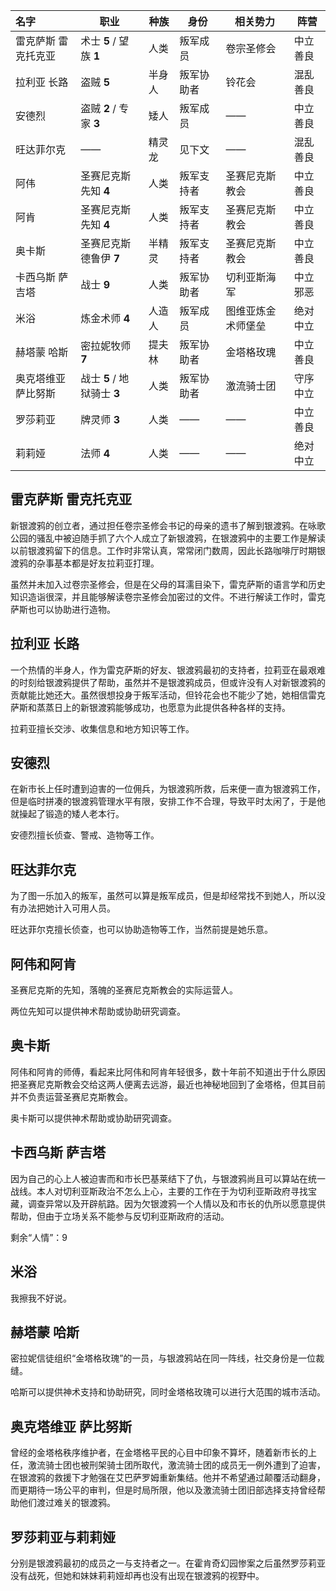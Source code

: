 | 名字                | 职业                        | 种族   | 身份       | 相关势力           | 阵营     |
| :------------------ | --------------------------- | ------ | ---------- | ------------------ | -------- |
| 雷克萨斯 雷克托克亚 | 术士 **5** / 望族 **1**     | 人类   | 叛军成员   | 卷宗圣修会         | 中立善良 |
| 拉利亚 长路         | 盗贼 **5**                  | 半身人 | 叛军协助者 | 铃花会             | 混乱善良 |
| 安德烈              | 盗贼 **2** / 专家 **3**     | 矮人   | 叛军成员   | ——                 | 中立善良 |
| 旺达菲尔克          | ——                          | 精灵龙 | 见下文     | ——                 | 混乱善良 |
| 阿伟                | 圣赛尼克斯先知 **4**        | 人类   | 叛军支持者 | 圣赛尼克斯教会     | 中立善良 |
| 阿肯                | 圣赛尼克斯先知 **4**        | 人类   | 叛军支持者 | 圣赛尼克斯教会     | 中立善良 |
| 奥卡斯              | 圣赛尼克斯德鲁伊 **7**      | 半精灵 | 叛军支持者 | 圣赛尼克斯教会     | 中立善良 |
| 卡西乌斯 萨吉塔     | 战士 **9**                  | 人类   | 叛军协助者 | 切利亚斯海军       | 中立邪恶 |
| 米浴                | 炼金术师 **4**              | 人造人 | 叛军成员   | 图维亚炼金术师堡垒 | 绝对中立 |
| 赫塔蒙 哈斯         | 密拉妮牧师 **7**            | 提夫林 | 叛军协助者 | 金塔格玫瑰         | 中立善良 |
| 奥克塔维亚 萨比努斯 | 战士 **5** / 地狱骑士 **3** | 人类   | 叛军协助者 | 激流骑士团         | 守序中立 |
| 罗莎莉亚            | 牌灵师 **3**                | 人类   | ——         | ——                 | 中立善良 |
| 莉莉娅              | 法师 **4**                  | 人类   | ——         | ——                 | 绝对中立 |

## 雷克萨斯 雷克托克亚

新银渡鸦的创立者，通过担任卷宗圣修会书记的母亲的遗书了解到银渡鸦。在咏歌公园的骚乱中被迫随手抓了六个人成立了新银渡鸦，在银渡鸦中的主要工作是解读以前银渡鸦留下的信息。工作时非常认真，常常闭门数周，因此长路咖啡厅时期银渡鸦的杂事基本都是好友拉莉亚打理。

虽然并未加入过卷宗圣修会，但是在父母的耳濡目染下，雷克萨斯的语言学和历史知识造诣很深，并且能够解读卷宗圣修会加密过的文件。不进行解读工作时，雷克萨斯也可以协助进行造物。



## 拉利亚 长路

一个热情的半身人，作为雷克萨斯的好友、银渡鸦最初的支持者，拉莉亚在最艰难的时刻给银渡鸦提供了帮助，虽然并不是银渡鸦成员，但或许没有人对新银渡鸦的贡献能比她还大。虽然很想投身于叛军活动，但铃花会也不能少了她，她相信雷克萨斯和蒸蒸日上的新银渡鸦能够成功，也愿意为此提供各种各样的支持。

拉莉亚擅长交涉、收集信息和地方知识等工作。



## 安德烈

在新市长上任时遭到迫害的一位佣兵，为银渡鸦所救，后来便一直为银渡鸦工作，但是临时拼凑的银渡鸦管理水平有限，安排工作不合理，导致平时太闲了，于是他就操起了锻造的矮人老本行。

安德烈擅长侦查、警戒、造物等工作。



## 旺达菲尔克

为了图一乐加入的叛军，虽然可以算是叛军成员，但是却经常找不到她人，所以没有办法把她计入可用人员。

旺达菲尔克擅长侦查，也可以协助造物等工作，当然前提是她乐意。



## 阿伟和阿肯

圣赛尼克斯的先知，落魄的圣赛尼克斯教会的实际运营人。

两位先知可以提供神术帮助或协助研究调查。



## 奥卡斯

阿伟和阿肯的师傅，看起来比阿伟和阿肯年轻很多，数十年前不知道出于什么原因把圣赛尼克斯教会交给这两人便离去远游，最近也神秘地回到了金塔格，但其目前并不负责运营圣赛尼克斯教会。

奥卡斯可以提供神术帮助或协助研究调查。



## 卡西乌斯 萨吉塔

因为自己的心上人被迫害而和市长巴基莱结下了仇，与银渡鸦尚且可以算站在统一战线。本人对切利亚斯政治不怎么上心，主要的工作在于为切利亚斯政府寻找宝藏，调查异常以及开辟航路。因为欠银渡鸦一个人情以及和市长的仇所以愿意提供帮助，但由于立场关系不能参与反切利亚斯政府的活动。

剩余“人情”：9



## 米浴

我擦我不好说。



## 赫塔蒙 哈斯

密拉妮信徒组织“金塔格玫瑰”的一员，与银渡鸦站在同一阵线，社交身份是一位裁缝。

哈斯可以提供神术支持和协助研究，同时金塔格玫瑰可以进行大范围的城市活动。



## 奥克塔维亚 萨比努斯

曾经的金塔格秩序维护者，在金塔格平民的心目中印象不算坏，随着新市长的上任，激流骑士团也被刑架骑士团所取代，激流骑士团的成员无一例外遭到了迫害，在银渡鸦的救援下才勉强在艾巴萨罗姆重新集结。他并不希望通过颠覆活动翻身，而更期待一场公平的审判，但是时局所限，他以及激流骑士团旧部选择支持曾经帮助他们渡过难关的银渡鸦。



## 罗莎莉亚与莉莉娅

分别是银渡鸦最初的成员之一与支持者之一。在霍肯奇幻园惨案之后虽然罗莎莉亚没有战死，但她和妹妹莉莉娅却再也没有出现在银渡鸦的视野中。

